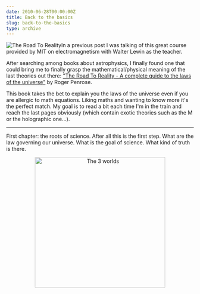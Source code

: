 ```yaml
---
date: 2010-06-28T00:00:00Z
title: Back to the basics
slug: back-to-the-basics
type: archive
---
```


<img src="http://ecx.images-amazon.com/images/I/41WRZZP314L._SL500_AA300_.jpg" alt="The Road To Reality" style="float: left;" />

In a previous post I was talking of this great course provided by MIT on electromagnetism with Walter Lewin as the teacher.

After searching among books about astrophysics, I finally found one that could bring me to finally grasp the mathematical/physical meaning of the last theories out there: ["The Road To Reality - A complete guide to the laws of the universe"](http://www.amazon.com/Road-Reality-Complete-Guide-Universe/dp/0679454438) by Roger Penrose.

This book takes the bet to explain you the laws of the universe even if you are allergic to math equations. Liking maths and wanting to know more it's the perfect match. My goal is to read a bit each time I'm in the train and reach the last pages obviously (which contain exotic theories such as the M or the holographic one...).

* * *


First chapter: the roots of science. After all this is the first step. What are the law governing our universe. What is the goal of science. What kind of truth is there.

<p style="text-align: center;">
<img src="/img/back-to-the-basics/worlds.png" alt="The 3 worlds" width="350" height="350" style="float: none;" />
</p>

